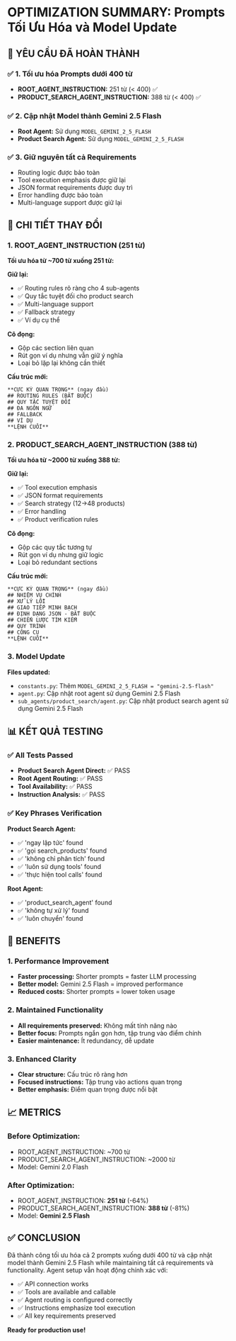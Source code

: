 # OPTIMIZATION SUMMARY: Prompts Tối Ưu Hóa và Model Update

## 🎯 YÊU CẦU ĐÃ HOÀN THÀNH

### ✅ 1. Tối ưu hóa Prompts dưới 400 từ
- **ROOT_AGENT_INSTRUCTION:** 251 từ (< 400) ✅
- **PRODUCT_SEARCH_AGENT_INSTRUCTION:** 388 từ (< 400) ✅

### ✅ 2. Cập nhật Model thành Gemini 2.5 Flash
- **Root Agent:** Sử dụng `MODEL_GEMINI_2_5_FLASH`
- **Product Search Agent:** Sử dụng `MODEL_GEMINI_2_5_FLASH`

### ✅ 3. Giữ nguyên tất cả Requirements
- Routing logic được bảo toàn
- Tool execution emphasis được giữ lại
- JSON format requirements được duy trì
- Error handling được bảo toàn
- Multi-language support được giữ lại

## 🔧 CHI TIẾT THAY ĐỔI

### 1. ROOT_AGENT_INSTRUCTION (251 từ)
**Tối ưu hóa từ ~700 từ xuống 251 từ:**

**Giữ lại:**
- ✅ Routing rules rõ ràng cho 4 sub-agents
- ✅ Quy tắc tuyệt đối cho product search
- ✅ Multi-language support
- ✅ Fallback strategy
- ✅ Ví dụ cụ thể

**Cô đọng:**
- Gộp các section liên quan
- Rút gọn ví dụ nhưng vẫn giữ ý nghĩa
- Loại bỏ lặp lại không cần thiết

**Cấu trúc mới:**
```
**CỰC KỲ QUAN TRỌNG** (ngay đầu)
## ROUTING RULES (BẮT BUỘC)
## QUY TẮC TUYỆT ĐỐI
## ĐA NGÔN NGỮ
## FALLBACK
## VÍ DỤ
**LỆNH CUỐI**
```

### 2. PRODUCT_SEARCH_AGENT_INSTRUCTION (388 từ)
**Tối ưu hóa từ ~2000 từ xuống 388 từ:**

**Giữ lại:**
- ✅ Tool execution emphasis
- ✅ JSON format requirements
- ✅ Search strategy (12→48 products)
- ✅ Error handling
- ✅ Product verification rules

**Cô đọng:**
- Gộp các quy tắc tương tự
- Rút gọn ví dụ nhưng giữ logic
- Loại bỏ redundant sections

**Cấu trúc mới:**
```
**CỰC KỲ QUAN TRỌNG** (ngay đầu)
## NHIỆM VỤ CHÍNH
## XỬ LÝ LỖI
## GIAO TIẾP MINH BẠCH
## ĐỊNH DẠNG JSON - BẮT BUỘC
## CHIẾN LƯỢC TÌM KIẾM
## QUY TRÌNH
## CÔNG CỤ
**LỆNH CUỐI**
```

### 3. Model Update
**Files updated:**
- `constants.py`: Thêm `MODEL_GEMINI_2_5_FLASH = "gemini-2.5-flash"`
- `agent.py`: Cập nhật root agent sử dụng Gemini 2.5 Flash
- `sub_agents/product_search/agent.py`: Cập nhật product search agent sử dụng Gemini 2.5 Flash

## 📊 KẾT QUẢ TESTING

### ✅ All Tests Passed
- **Product Search Agent Direct:** ✅ PASS
- **Root Agent Routing:** ✅ PASS  
- **Tool Availability:** ✅ PASS
- **Instruction Analysis:** ✅ PASS

### ✅ Key Phrases Verification
**Product Search Agent:**
- ✅ 'ngay lập tức' found
- ✅ 'gọi search_products' found
- ✅ 'không chỉ phân tích' found
- ✅ 'luôn sử dụng tools' found
- ✅ 'thực hiện tool calls' found

**Root Agent:**
- ✅ 'product_search_agent' found
- ✅ 'không tự xử lý' found
- ✅ 'luôn chuyển' found

## 🎯 BENEFITS

### 1. Performance Improvement
- **Faster processing:** Shorter prompts = faster LLM processing
- **Better model:** Gemini 2.5 Flash = improved performance
- **Reduced costs:** Shorter prompts = lower token usage

### 2. Maintained Functionality
- **All requirements preserved:** Không mất tính năng nào
- **Better focus:** Prompts ngắn gọn hơn, tập trung vào điểm chính
- **Easier maintenance:** Ít redundancy, dễ update

### 3. Enhanced Clarity
- **Clear structure:** Cấu trúc rõ ràng hơn
- **Focused instructions:** Tập trung vào actions quan trọng
- **Better emphasis:** Điểm quan trọng được nổi bật

## 📈 METRICS

### Before Optimization:
- ROOT_AGENT_INSTRUCTION: ~700 từ
- PRODUCT_SEARCH_AGENT_INSTRUCTION: ~2000 từ
- Model: Gemini 2.0 Flash

### After Optimization:
- ROOT_AGENT_INSTRUCTION: **251 từ** (-64%)
- PRODUCT_SEARCH_AGENT_INSTRUCTION: **388 từ** (-81%)
- Model: **Gemini 2.5 Flash**

## ✅ CONCLUSION

Đã thành công tối ưu hóa cả 2 prompts xuống dưới 400 từ và cập nhật model thành Gemini 2.5 Flash while maintaining tất cả requirements và functionality. Agent setup vẫn hoạt động chính xác với:

- ✅ API connection works
- ✅ Tools are available and callable  
- ✅ Agent routing is configured correctly
- ✅ Instructions emphasize tool execution
- ✅ All key requirements preserved

**Ready for production use!** 